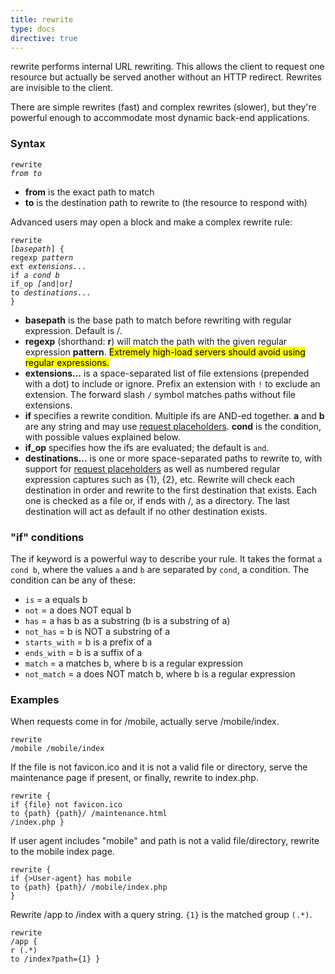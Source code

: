 ```yaml
---
title: rewrite
type: docs
directive: true
---
```


rewrite performs internal URL rewriting. This allows the client to request one resource but actually be served another without an HTTP redirect. Rewrites are invisible to the client.

There are simple rewrites (fast) and complex rewrites (slower), but they're powerful enough to accommodate most dynamic back-end applications.

### Syntax

<code class="block"><span class="hl-directive">rewrite</span> <span class="hl-arg"><i>from to</i></span></code>

*   **from** is the exact path to match
*   **to** is the destination path to rewrite to (the resource to respond with)

Advanced users may open a block and make a complex rewrite rule:

<code class="block"><span class="hl-directive">rewrite</span> <span class="hl-arg">[<i>basepath</i>]</span> {
    <span class="hl-subdirective">regexp</span> <i>pattern</i>
    <span class="hl-subdirective">ext</span>    <i>extensions...</i>
    <span class="hl-subdirective">if</span>     <i>a cond b</i>
    <span class="hl-subdirective">if_op</span>  <i>[</i>and|or<i>]</i>
    <span class="hl-subdirective">to</span>     <i>destinations...</i>
}</code>

*   **basepath** is the base path to match before rewriting with regular expression. Default is /.
*   **regexp** (shorthand: **r**) will match the path with the given regular expression **pattern**. <mark>Extremely high-load servers should avoid using regular expressions.</mark>
*   **extensions...** is a space-separated list of file extensions (prepended with a dot) to include or ignore. Prefix an extension with `!` to exclude an extension. The forward slash `/` symbol matches paths without file extensions.
*   **if** specifies a rewrite condition. Multiple ifs are AND-ed together. **a** and **b** are any string and may use [request placeholders](/docs/placeholders). **cond** is the condition, with possible values explained below.
*   **if_op** specifies how the ifs are evaluated; the default is `and`.
*   **destinations...** is one or more space-separated paths to rewrite to, with support for [request placeholders](/docs/placeholders) as well as numbered regular expression captures such as {1}, {2}, etc. Rewrite will check each destination in order and rewrite to the first destination that exists. Each one is checked as a file or, if ends with /, as a directory. The last destination will act as default if no other destination exists.

### "if" conditions

The if keyword is a powerful way to describe your rule. It takes the format `a cond b`, where the values `a` and `b` are separated by `cond`, a condition. The condition can be any of these:

*   `is` = a equals b
*   `not` = a does NOT equal b
*   `has` = a has b as a substring (b is a substring of a)
*   `not_has` = b is NOT a substring of a
*   `starts_with` = b is a prefix of a
*   `ends_with` = b is a suffix of a
*   `match` = a matches b, where b is a regular expression
*   `not_match` = a does NOT match b, where b is a regular expression

### Examples

When requests come in for /mobile, actually serve /mobile/index.

<code class="block"><span class="hl-directive">rewrite</span> <span class="hl-arg">/mobile /mobile/index</span></code>

If the file is not favicon.ico and it is not a valid file or directory, serve the maintenance page if present, or finally, rewrite to index.php.

<code class="block"><span class="hl-directive">rewrite</span> {
    <span class="hl-subdirective">if</span> {file} not favicon.ico
    <span class="hl-subdirective">to</span> {path} {path}/ /maintenance.html /index.php
}</code>

If user agent includes "mobile" and path is not a valid file/directory, rewrite to the mobile index page.

<code class="block"><span class="hl-directive">rewrite</span> {
    <span class="hl-subdirective">if</span> {>User-agent} has mobile
    <span class="hl-subdirective">to</span> {path} {path}/ /mobile/index.php
}</code>

Rewrite /app to /index with a query string. `{1}` is the matched group `(.*)`.

<code class="block"><span class="hl-directive">rewrite</span> <span class="hl-arg">/app</span> {
    <span class="hl-subdirective">r</span>  (.*)
    <span class="hl-subdirective">to</span> /index?path={1}
}</code>
